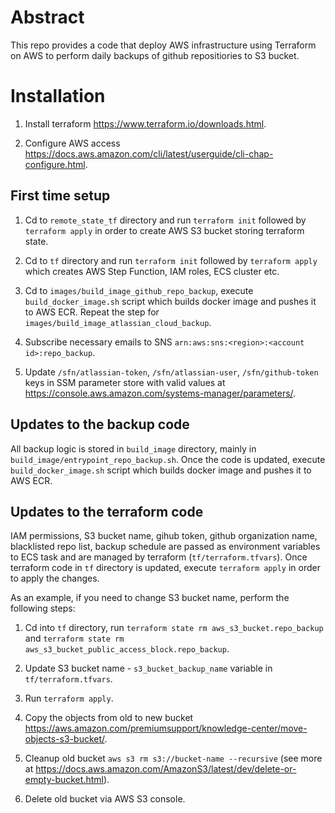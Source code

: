 # Abstract

This repo provides a code that deploy AWS infrastructure using Terraform on AWS to perform daily backups of github repositiories to S3 bucket.

# Installation

1. Install terraform https://www.terraform.io/downloads.html.

2. Configure AWS access https://docs.aws.amazon.com/cli/latest/userguide/cli-chap-configure.html.

## First time setup

1. Cd to `remote_state_tf` directory and run `terraform init` followed by `terraform apply` in order to create AWS S3 bucket storing terraform state.

2. Cd to `tf` directory and run `terraform init` followed by `terraform apply` which creates AWS Step Function, IAM roles, ECS cluster etc.

3. Cd to `images/build_image_github_repo_backup`, execute `build_docker_image.sh` script which builds docker image and pushes it to AWS ECR.
Repeat the step for `images/build_image_atlassian_cloud_backup`.

4. Subscribe necessary emails to SNS `arn:aws:sns:<region>:<account id>:repo_backup`.

5. Update `/sfn/atlassian-token`, `/sfn/atlassian-user`, `/sfn/github-token` keys in SSM parameter store with valid values at https://console.aws.amazon.com/systems-manager/parameters/.

## Updates to the backup code

All backup logic is stored in `build_image` directory, mainly in `build_image/entrypoint_repo_backup.sh`. Once the code is updated, execute `build_docker_image.sh` script which builds docker image and pushes it to AWS ECR.

## Updates to the terraform code

IAM permissions, S3 bucket name, gihub token, github organization name, blacklisted repo list, backup schedule are passed as environment variables to ECS task and are managed by terraform (`tf/terraform.tfvars`). Once terraform code in `tf` directory is updated, execute `terraform apply` in order to apply the changes.

As an example, if you need to change S3 bucket name, perform the following steps:

1. Cd into `tf` directory, run `terraform state rm aws_s3_bucket.repo_backup` and `terraform state rm aws_s3_bucket_public_access_block.repo_backup`.

2. Update S3 bucket name - `s3_bucket_backup_name` variable in `tf/terraform.tfvars`.

3. Run `terraform apply`.

4. Copy the objects from old to new bucket https://aws.amazon.com/premiumsupport/knowledge-center/move-objects-s3-bucket/.

5. Cleanup old bucket `aws s3 rm s3://bucket-name --recursive` (see more at https://docs.aws.amazon.com/AmazonS3/latest/dev/delete-or-empty-bucket.html).

6. Delete old bucket via AWS S3 console.